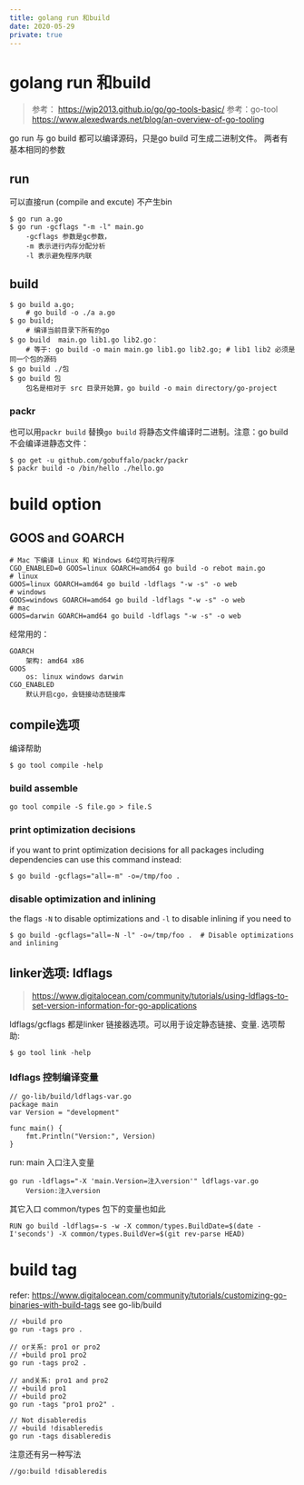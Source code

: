 ```yaml
---
title: golang run 和build
date: 2020-05-29
private: true
---
```

# golang run 和build
> 参考： https://wjp2013.github.io/go/go-tools-basic/
> 参考：go-tool https://www.alexedwards.net/blog/an-overview-of-go-tooling

go run 与 go build 都可以编译源码，只是go build 可生成二进制文件。 两者有基本相同的参数

## run 
可以直接run (compile and excute) 不产生bin

	$ go run a.go
    $ go run -gcflags "-m -l" main.go
        -gcflags 参数是gc参数，
        -m 表示进行内存分配分析 
        -l 表示避免程序内联

## build

	$ go build a.go;
        # go build -o ./a a.go
	$ go build; 
        # 编译当前目录下所有的go
    $ go build  main.go lib1.go lib2.go：
        # 等于: go build -o main main.go lib1.go lib2.go; # lib1 lib2 必须是同一个包的源码
    $ go build ./包
    $ go build 包
        包名是相对于 src 目录开始算，go build -o main directory/go-project

### packr
也可以用`packr build` 替换`go build` 将静态文件编译时二进制。注意：go build 不会编译进静态文件：

    $ go get -u github.com/gobuffalo/packr/packr
    $ packr build -o /bin/hello ./hello.go

# build option

## GOOS and GOARCH

    # Mac 下编译 Linux 和 Windows 64位可执行程序
    CGO_ENABLED=0 GOOS=linux GOARCH=amd64 go build -o rebot main.go
    # linux
    GOOS=linux GOARCH=amd64 go build -ldflags "-w -s" -o web
    # windows
    GOOS=windows GOARCH=amd64 go build -ldflags "-w -s" -o web
    # mac
    GOOS=darwin GOARCH=amd64 go build -ldflags "-w -s" -o web

经常用的：

    GOARCH 
        架构: amd64 x86
    GOOS 
        os: linux windows darwin
    CGO_ENABLED
        默认开启cgo，会链接动态链接库
        
## compile选项
编译帮助

    $ go tool compile -help

### build assemble
    go tool compile -S file.go > file.S

### print optimization decisions
if you want to print optimization decisions for all packages including dependencies can use this command instead:

    $ go build -gcflags="all=-m" -o=/tmp/foo .

### disable optimization and inlining
the flags `-N` to disable optimizations and `-l` to disable inlining if you need to

    $ go build -gcflags="all=-N -l" -o=/tmp/foo .  # Disable optimizations and inlining

## linker选项: ldflags
> https://www.digitalocean.com/community/tutorials/using-ldflags-to-set-version-information-for-go-applications

ldflags/gcflags 都是linker 链接器选项。可以用于设定静态链接、变量. 选项帮助:

    $ go tool link -help

### ldflags 控制编译变量

    // go-lib/build/ldflags-var.go
    package main
    var Version = "development"

    func main() {
        fmt.Println("Version:", Version)
    }

run: main 入口注入变量

    go run -ldflags="-X 'main.Version=注入version'" ldflags-var.go
        Version:注入version

其它入口 common/types 包下的变量也如此

    RUN go build -ldflags=-s -w -X common/types.BuildDate=$(date -I'seconds') -X common/types.BuildVer=$(git rev-parse HEAD)

# build tag
refer: https://www.digitalocean.com/community/tutorials/customizing-go-binaries-with-build-tags
see go-lib/build

    // +build pro
    go run -tags pro .

    // or关系: pro1 or pro2
    // +build pro1 pro2
    go run -tags pro2 .

    // and关系: pro1 and pro2
    // +build pro1
    // +build pro2
    go run -tags "pro1 pro2" .

    // Not disableredis
    // +build !disableredis
    go run -tags disableredis

注意还有另一种写法

    //go:build !disableredis
